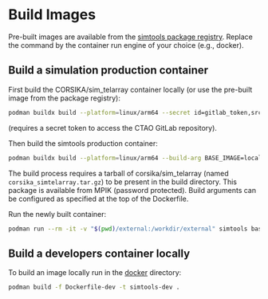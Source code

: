 # Build Images

Pre-built images are available from the [simtools package registry](https://github.com/orgs/gammasim/packages?repo_name=simtools).
Replace the command by the container run engine of your choice (e.g., docker).

## Build a simulation production container

First build the CORSIKA/sim_telarray container locally (or use the pre-built image from the package registry):

```bash
podman buildx build --platform=linux/arm64 --secret id=gitlab_token,src=./my_secret --build-arg AVX_FLAG=no_opt  -f Dockerfile-corsika-simtel -t corsika-simtelarray .
```

(requires a secret token to access the CTAO GitLab repository).

Then build the simtools production container:

```bash
podman buildx build --platform=linux/arm64 --build-arg BASE_IMAGE=localhost/corsika-simtelarray --build-arg BUILD_BRANCH=main --build-arg PYTHON_VERSION=3.12 -f Dockerfile-simtools -t simtools  .
```

The build process requires a tarball of corsika/sim\_telarray (named `corsika_simtelarray.tar.gz`) to be present in the build directory.
This package is available from MPIK (password protected).
Build arguments can be configured as specified at the top of the Dockerfile.

Run the newly built container:

```bash
podman run --rm -it -v "$(pwd)/external:/workdir/external" simtools bash
```

## Build a developers container locally

To build an image locally run in the [docker](https://github.com/gammasim/simtools/tree/main/docker) directory:

```bash
podman build -f Dockerfile-dev -t simtools-dev .
```
